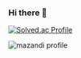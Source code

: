 ### Hi there 👋
[![Solved.ac Profile](http://mazassumnida.wtf/api/v2/generate_badge?boj=kimmingim)](https://solved.ac/kimmingim/)

![mazandi profile](http://mazandi.herokuapp.com/api?handle={handle}&theme=warm)


<!--
**snailkim0124/snailkim0124** is a ✨ _special_ ✨ repository because its `README.md` (this file) appears on your GitHub profile.

Here are some ideas to get you started:

- 🔭 I’m currently working on ...
- 🌱 I’m currently learning ...
- 👯 I’m looking to collaborate on ...
- 🤔 I’m looking for help with ...
- 💬 Ask me about ...
- 📫 How to reach me: ...
- 😄 Pronouns: ...
- ⚡ Fun fact: ...
-->
